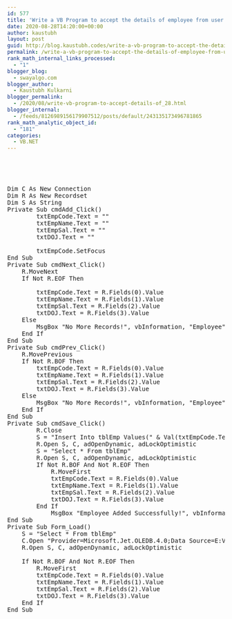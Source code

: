 ```yaml
---
id: 577
title: 'Write a VB Program to accept the details of employee from user & store those details in to the database. (Don’t use Standard controls) Employee having fields emp_code, emp_name, salary, dateofjoining.'
date: 2020-08-28T14:20:00+00:00
author: kaustubh
layout: post
guid: http://blog.kaustubh.codes/write-a-vb-program-to-accept-the-details-of-employee-from-user-store-those-details-in-to-the-database-dont-use-standard-controls-employee-having-fields-emp_code-emp_name-salary-dateof/
permalink: /write-a-vb-program-to-accept-the-details-of-employee-from-user-store-those-details-in-to-the-database-dont-use-standard-controls-employee-having-fields-emp_code-emp_name-salary-dateof/
rank_math_internal_links_processed:
  - "1"
blogger_blog:
  - swayalgo.com
blogger_author:
  - Kaustubh Kulkarni
blogger_permalink:
  - /2020/08/write-vb-program-to-accept-details-of_28.html
blogger_internal:
  - /feeds/8126989156179907512/posts/default/243135173496781865
rank_math_analytic_object_id:
  - "181"
categories:
  - VB.NET
---
```

<pre><br /><br /><br /><br />Dim C As New Connection<br />Dim R As New Recordset<br />Dim S As String<br />Private Sub cmdAdd_Click()<br />        txtEmpCode.Text = ""<br />        txtEmpName.Text = ""<br />        txtEmpSal.Text = ""<br />        txtDOJ.Text = ""<br />      <br />        txtEmpCode.SetFocus<br />End Sub<br />Private Sub cmdNext_Click()<br />    R.MoveNext<br />    If Not R.EOF Then<br />        <br />        txtEmpCode.Text = R.Fields(0).Value<br />        txtEmpName.Text = R.Fields(1).Value<br />        txtEmpSal.Text = R.Fields(2).Value<br />        txtDOJ.Text = R.Fields(3).Value<br />    Else<br />        MsgBox "No More Records!", vbInformation, "Employee"<br />    End If<br />End Sub<br />Private Sub cmdPrev_Click()<br />    R.MovePrevious<br />    If Not R.BOF Then<br />        txtEmpCode.Text = R.Fields(0).Value<br />        txtEmpName.Text = R.Fields(1).Value<br />        txtEmpSal.Text = R.Fields(2).Value<br />        txtDOJ.Text = R.Fields(3).Value<br />    Else<br />        MsgBox "No More Records!", vbInformation, "Employee"<br />    End If<br />End Sub<br />Private Sub cmdSave_Click()<br />        R.Close<br />        S = "Insert Into tblEmp Values(" & Val(txtEmpCode.Text) & ",'" & txtEmpName.Text & "'," & Val(txtEmpSal.Text) & ", '" & txtDOJ.Text & "')"<br />        R.Open S, C, adOpenDynamic, adLockOptimistic<br />        S = "Select * From tblEmp"<br />        R.Open S, C, adOpenDynamic, adLockOptimistic<br />        If Not R.BOF And Not R.EOF Then<br />            R.MoveFirst<br />            txtEmpCode.Text = R.Fields(0).Value<br />            txtEmpName.Text = R.Fields(1).Value<br />            txtEmpSal.Text = R.Fields(2).Value<br />            txtDOJ.Text = R.Fields(3).Value<br />        End If<br />            MsgBox "Employee Added Successfully!", vbInformation, "Employee"<br />End Sub<br />Private Sub Form_Load()<br />    S = "Select * From tblEmp"<br />    C.Open "Provider=Microsoft.Jet.OLEDB.4.0;Data Source=E:VBSlipSolSlip04Ques-2emp.mdb;Persist Security Info=False"<br />    R.Open S, C, adOpenDynamic, adLockOptimistic<br />            <br />    If Not R.BOF And Not R.EOF Then<br />        R.MoveFirst<br />        txtEmpCode.Text = R.Fields(0).Value<br />        txtEmpName.Text = R.Fields(1).Value<br />        txtEmpSal.Text = R.Fields(2).Value<br />        txtDOJ.Text = R.Fields(3).Value<br />    End If<br />End Sub<br /><br /><br /><br /><br /><br /><br /><br /><br /></pre>